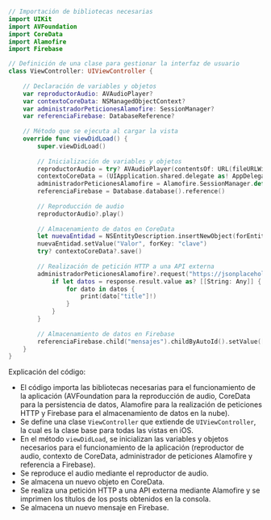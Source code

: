 ```swift
// Importación de bibliotecas necesarias
import UIKit
import AVFoundation
import CoreData
import Alamofire
import Firebase

// Definición de una clase para gestionar la interfaz de usuario
class ViewController: UIViewController {
    
    // Declaración de variables y objetos
    var reproductorAudio: AVAudioPlayer?
    var contextoCoreData: NSManagedObjectContext?
    var administradorPeticionesAlamofire: SessionManager?
    var referenciaFirebase: DatabaseReference?
    
    // Método que se ejecuta al cargar la vista
    override func viewDidLoad() {
        super.viewDidLoad()
        
        // Inicialización de variables y objetos
        reproductorAudio = try? AVAudioPlayer(contentsOf: URL(fileURLWithPath: Bundle.main.path(forResource: "musica", ofType: "mp3")!))
        contextoCoreData = (UIApplication.shared.delegate as! AppDelegate).persistentContainer.viewContext
        administradorPeticionesAlamofire = Alamofire.SessionManager.default
        referenciaFirebase = Database.database().reference()
        
        // Reproducción de audio
        reproductorAudio?.play()
        
        // Almacenamiento de datos en CoreData
        let nuevaEntidad = NSEntityDescription.insertNewObject(forEntityName: "Entidad", into: contextoCoreData!)
        nuevaEntidad.setValue("Valor", forKey: "clave")
        try? contextoCoreData?.save()
        
        // Realización de petición HTTP a una API externa
        administradorPeticionesAlamofire?.request("https://jsonplaceholder.typicode.com/posts").responseJSON { response in
            if let datos = response.result.value as? [[String: Any]] {
                for dato in datos {
                    print(dato["title"]!)
                }
            }
        }
        
        // Almacenamiento de datos en Firebase
        referenciaFirebase.child("mensajes").childByAutoId().setValue(["texto": "Hola, mundo!"])
    }
}
```

Explicación del código:

* El código importa las bibliotecas necesarias para el funcionamiento de la aplicación (AVFoundation para la reproducción de audio, CoreData para la persistencia de datos, Alamofire para la realización de peticiones HTTP y Firebase para el almacenamiento de datos en la nube).
* Se define una clase `ViewController` que extiende de `UIViewController`, la cual es la clase base para todas las vistas en iOS.
* En el método `viewDidLoad`, se inicializan las variables y objetos necesarios para el funcionamiento de la aplicación (reproductor de audio, contexto de CoreData, administrador de peticiones Alamofire y referencia a Firebase).
* Se reproduce el audio mediante el reproductor de audio.
* Se almacena un nuevo objeto en CoreData.
* Se realiza una petición HTTP a una API externa mediante Alamofire y se imprimen los títulos de los posts obtenidos en la consola.
* Se almacena un nuevo mensaje en Firebase.